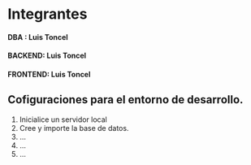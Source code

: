 <!-- @format -->

# Integrantes

#### DBA : Luis Toncel

#### BACKEND: Luis Toncel

#### FRONTEND: Luis Toncel

## Cofiguraciones para el entorno de desarrollo.

1. Inicialice un servidor local
2. Cree y importe la base de datos.
3. ...
4. ...
5. ...
